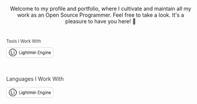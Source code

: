 <p align="center">
Welcome to my profile and portfolio, where I cultivate and maintain all my work as an Open Source Programmer. Feel free to take a look. It's a pleasure to have you here! 🙂
</p>

## 
<span style="color: #383838; font-size: 0.8em; line-height: 32px;">Tools I Work With</span><br>
<img src="images/lightmin.png" />

<br>

<p style="color: #383838;">Languages ​​I Work With</p>
<img src="images/lightmin.png" />